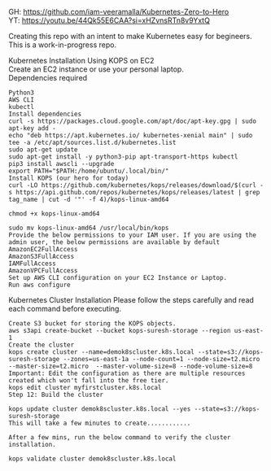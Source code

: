 GH: https://github.com/iam-veeramalla/Kubernetes-Zero-to-Hero  
YT: https://youtu.be/44Qk55E6CAA?si=xHZvnsRTn8v9YxtQ  


Creating this repo with an intent to make Kubernetes easy for begineers. This is a work-in-progress repo.  

Kubernetes Installation Using KOPS on EC2  
Create an EC2 instance or use your personal laptop.  
Dependencies required  
```
Python3  
AWS CLI  
kubectl  
Install dependencies  
curl -s https://packages.cloud.google.com/apt/doc/apt-key.gpg | sudo apt-key add -  
echo "deb https://apt.kubernetes.io/ kubernetes-xenial main" | sudo tee -a /etc/apt/sources.list.d/kubernetes.list  
sudo apt-get update  
sudo apt-get install -y python3-pip apt-transport-https kubectl  
pip3 install awscli --upgrade  
export PATH="$PATH:/home/ubuntu/.local/bin/"  
Install KOPS (our hero for today)  
curl -LO https://github.com/kubernetes/kops/releases/download/$(curl -s https://api.github.com/repos/kubernetes/kops/releases/latest | grep tag_name | cut -d '"' -f 4)/kops-linux-amd64 

chmod +x kops-linux-amd64  

sudo mv kops-linux-amd64 /usr/local/bin/kops  
Provide the below permissions to your IAM user. If you are using the admin user, the below permissions are available by default  
AmazonEC2FullAccess
AmazonS3FullAccess
IAMFullAccess
AmazonVPCFullAccess
Set up AWS CLI configuration on your EC2 Instance or Laptop.
Run aws configure
```
Kubernetes Cluster Installation
Please follow the steps carefully and read each command before executing.
```
Create S3 bucket for storing the KOPS objects.
aws s3api create-bucket --bucket kops-suresh-storage --region us-east-1
Create the cluster
kops create cluster --name=demok8scluster.k8s.local --state=s3://kops-suresh-storage --zones=us-east-1a --node-count=1 --node-size=t2.micro --master-size=t2.micro  --master-volume-size=8 --node-volume-size=8
Important: Edit the configuration as there are multiple resources created which won't fall into the free tier.
kops edit cluster myfirstcluster.k8s.local
Step 12: Build the cluster

kops update cluster demok8scluster.k8s.local --yes --state=s3://kops-suresh-storage
This will take a few minutes to create............

After a few mins, run the below command to verify the cluster installation.

kops validate cluster demok8scluster.k8s.local
```

